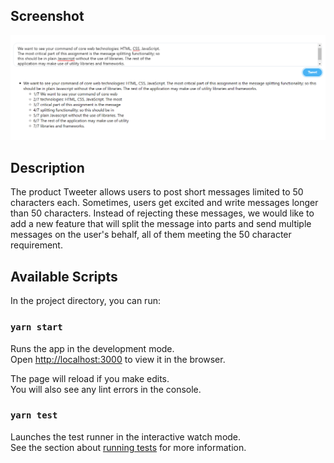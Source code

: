 ## Screenshot
![Image of App](https://github.com/truongqk1987/twit-slipt/blob/master/AppScreenshot.png)

## Description
The product Tweeter allows users to post short messages limited to 50 characters
each.
Sometimes, users get excited and write messages longer than 50 characters.
Instead of rejecting these messages, we would like to add a new feature that will split the
message into parts and send multiple messages on the user's behalf,
all of them meeting the 50 character requirement.

## Available Scripts

In the project directory, you can run:

### `yarn start`

Runs the app in the development mode.<br />
Open [http://localhost:3000](http://localhost:3000) to view it in the browser.

The page will reload if you make edits.<br />
You will also see any lint errors in the console.

### `yarn test`

Launches the test runner in the interactive watch mode.<br />
See the section about [running tests](https://facebook.github.io/create-react-app/docs/running-tests) for more information.



